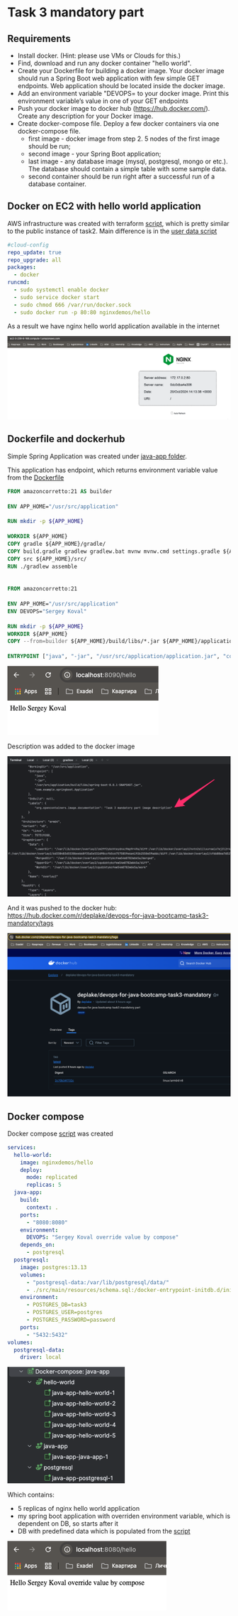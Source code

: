 # Task 3 mandatory part

## Requirements
- Install docker. (Hint: please use VMs or Clouds  for this.)
- Find, download and run any docker container "hello world".
- Create your Dockerfile for building a docker image. Your docker image should run a Spring Boot web application with few simple GET endpoints. Web application should be located inside the docker image.
- Add an environment variable "DEVOPS=<username> to your docker image. Print this environment variable’s value in one of your GET endpoints
- Push your docker image to docker hub (https://hub.docker.com/). Create any description for your Docker image.
- Create docker-compose file. Deploy a few docker containers via one docker-compose file.
  - first image - docker image from step 2. 5 nodes of the first image should be run;
  - second image - your Spring Boot application;
  - last image - any database image (mysql, postgresql, mongo or etc.). The database should contain a simple table with some sample data.
  - second container should be run right after a successful run of a database container.


## Docker on EC2 with hello world application

AWS infrastructure was created with terraform [script](/task3/mandatory/main.tf), which is pretty similar to the public instance of task2. Main difference is in the [user data script](/task3/mandatory/instance1-user-data.yml)

```yml
#cloud-config
repo_update: true
repo_upgrade: all
packages:
  - docker
runcmd:
  - sudo systemctl enable docker
  - sudo service docker start
  - sudo chmod 666 /var/run/docker.sock
  - sudo docker run -p 80:80 nginxdemos/hello
```

As a result we have nginx hello world application available in the internet

![](/task3/mandatory/images/aws_instance_hello_world.png)

## Dockerfile and dockerhub

Simple Spring Application was created under [java-app folder](/task3/mandatory/java-app/src/main/java/com/example/springboot/AppController.java).

This application has endpoint, which returns environment variable value from the [Dockerfile](/task3/mandatory/java-app/Dockerfile)

```dockerfile
FROM amazoncorretto:21 AS builder

ENV APP_HOME="/usr/src/application"

RUN mkdir -p ${APP_HOME}

WORKDIR ${APP_HOME}
COPY gradle ${APP_HOME}/gradle/
COPY build.gradle gradlew gradlew.bat mvnw mvnw.cmd settings.gradle ${APP_HOME}/
COPY src ${APP_HOME}/src/
RUN ./gradlew assemble


FROM amazoncorretto:21

ENV APP_HOME="/usr/src/application"
ENV DEVOPS="Sergey Koval"

RUN mkdir -p ${APP_HOME}
WORKDIR ${APP_HOME}
COPY --from=builder ${APP_HOME}/build/libs/*.jar ${APP_HOME}/application.jar

ENTRYPOINT ["java", "-jar", "/usr/src/application/application.jar", "com.example.springboot.Application"]
```

![](/task3/mandatory/images/docker_container_hello.png)

Description was added to the docker image

![](/task3/mandatory/images/docker_image_inspect_description.png)

And it was pushed to the docker hub: https://hub.docker.com/r/deplake/devops-for-java-bootcamp-task3-mandatory/tags

![](/task3/mandatory/images/docker_hub.png)


## Docker compose 

Docker compose [script](/task3/mandatory/java-app/docker-compose.yml) was created

```yml
services:
  hello-world:
    image: nginxdemos/hello
    deploy:
      mode: replicated
      replicas: 5
  java-app:
    build:
      context: .
    ports:
      - "8080:8080"
    environment:
      DEVOPS: "Sergey Koval override value by compose"
    depends_on:
      - postgresql
  postgresql:
    image: postgres:13.13
    volumes:
      - "postgresql-data:/var/lib/postgresql/data/"
      - ./src/main/resources/schema.sql:/docker-entrypoint-initdb.d/init.sql
    environment:
      - POSTGRES_DB=task3
      - POSTGRES_USER=postgres
      - POSTGRES_PASSWORD=password
    ports:
      - "5432:5432"
volumes:
  postgresql-data:
    driver: local
```

![](/task3/mandatory/images/docker_compose_containers.png)

Which contains:
- 5 replicas of nginx hello world application
- my spring boot application with overriden environment variable, which is dependent on DB, so starts after it
- DB with predefined data which is populated from the [script](/task3/mandatory/java-app/src/main/resources/schema.sql)

![](/task3/mandatory/images/docker_compose_hello.png)
